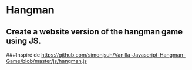 # Hangman

## Create a website version of the hangman game using JS.

###Inspiré de https://github.com/simonjsuh/Vanilla-Javascript-Hangman-Game/blob/master/js/hangman.js
